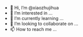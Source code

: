 - 👋 Hi, I’m @xiaozhujihua
- 👀 I’m interested in ...
- 🌱 I’m currently learning ...
- 💞️ I’m looking to collaborate on ...
- 📫 How to reach me ...

<!---
xiaozhujihua/xiaozhujihua is a ✨ special ✨ repository because its `README.md` (this file) appears on your GitHub profile.
You can click the Preview link to take a look at your changes.
--->
